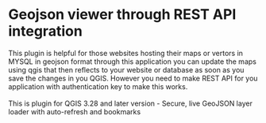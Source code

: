 <h1>Geojson viewer through REST API integration</h1>
This plugin is helpful for those websites hosting their maps or vertors in MYSQL in geojson format through this application you can update the maps using qgis that then reflects to your website or database as soon as you save the changes in you QGIS.
However you need to make REST API for you application with authentication key to make this works.
<br><br>
This is plugin for QGIS 3.28 and later version - Secure, live GeoJSON layer loader with auto-refresh and bookmarks
